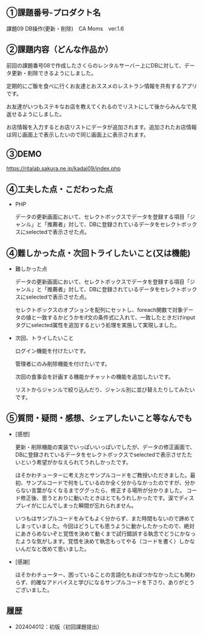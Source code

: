## ①課題番号-プロダクト名
課題09 DB操作(更新・削除)　CA Moms　ver.1.6

## ②課題内容（どんな作品か）
前回の課題番号08で作成したさくらのレンタルサーバー上にDBに対して、データ更新・削除できるようにしました。

定期的にご飯を食べに行くお友達とおススメのレストラン情報を共有するアプリです。

お友達がいつもステキなお店を教えてくれるのでリストにして後からみんなで見返せるようにしました。

お店情報を入力するとお店リストにデータが追加されます。追加されたお店情報は同じ画面上で表示したいので同じ画面上に表示されます。

## ③DEMO
https://ritalab.sakura.ne.jp/kadai09/index.php

## ④工夫した点・こだわった点
- PHP

  データの更新画面において、セレクトボックスでデータを登録する項目「ジャンル」と「推薦者」対して、DBに登録されているデータをセレクトボックスにselectedで表示させた点。
 

## ④難しかった点・次回トライしたいこと(又は機能)
- 難しかった点

  データの更新画面において、セレクトボックスでデータを登録する項目「ジャンル」と「推薦者」対して、DBに登録されているデータをセレクトボックスにselectedで表示させた点。


  セレクトボックスのオプションを配列にセットし、foreach関数で対象データの値と一致するかどうかをif文の条件式に入れて、一致したときだけinputタグにselected属性を追加するという処理を実施して実現しました。


- 次回、トライしたいこと

  ログイン機能を付けたいです。

  管理者にのみ削除機能を付けたいです。

  次回の食事会を計画する機能かチャットの機能を追加したいです。

  リストからジャンルで絞り込んだり、ジャンル別に並び替えたりしてみたいです。

 
## ⑤質問・疑問・感想、シェアしたいこと等なんでも
- [感想]

  更新・削除機能の実装でいっぱいいっぱいでしたが、データの修正画面で、DBに登録されているデータをセレクトボックスでselectedで表示させたたいという希望がかなえられてうれしかったです。


  ほそかわチューターに考え方とサンプルコードをご教授いただきました。最初、サンプルコードで何をしているのか全く分からなかったのですが、分からない言葉がなくなるまでググったら、修正する場所が分かりました。
  コード修正後、思うとおりに動いたときはとてもうれしかったです。涙でディスプレイがにじんでしまった瞬間が忘れられません。
  

  いつもはサンプルコードをみてもよく分からず、また時間もないので諦めてしまっていました。今回はどうしても思うように動かしたかったので、絶対にあきらめないぞと覚悟を決めて動くまで試行錯誤する執念でどうにかなったような気がします。覚悟を決めて執念もってやる（コードを書く）しかないんだなと改めて思いました。
  

- [感謝]

  ほそかわチューター、困っていることの言語化もおぼつかなかったにも関わらず、的確なアドバイスと学びになるサンプルコードを下さり、ありがとうございました。
 
  
## 履歴
- 202404012：初版（初回課題提出）
